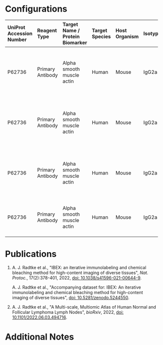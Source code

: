 # Configurations

| UniProt Accession Number   | Reagent Type     | Target Name / Protein Biomarker   | Target Species   | Host Organism   | Isotype   | Clonality   | Vendor                   | Catalog Number   | Conjugate   | RRID       | Availability   | Method                 | Tissue Preservation               | Target Tissue   | Tissue State        | Detergent         | Antigen Retrieval Conditions                                  | Dye Inactivation Conditions                                            | Recommend   | Agree                                    | Disagree   | Contributor         | Notes   |
|:---------------------------|:-----------------|:----------------------------------|:-----------------|:----------------|:----------|:------------|:-------------------------|:-----------------|:------------|:-----------|:---------------|:-----------------------|:----------------------------------|:----------------|:--------------------|:------------------|:--------------------------------------------------------------|:-----------------------------------------------------------------------|:------------|:-----------------------------------------|:-----------|:--------------------|:--------|
| P62736                     | Primary Antibody | Alpha smooth muscle actin         | Human            | Mouse           | IgG2a     | 1A4         | Thermo Fisher Scientific | 50-9760-82       | eF660       | AB_2574362 | Stock          | IBEX2D Automated       | FFPE                              | Kidney          | NA                  | 0.3% Triton-X-100 | pH 6 for 40 minutes at 95C (AR6 Akoya Biosciences AR600250ML) | 0.5 mg/ml LiBH4 10 minutes continuous exchange with automated protocol | Yes         | 0000-0003-4379-8967 [[1](#publications)] | NA         | 0000-0003-4379-8967 |         |
| P62736                     | Primary Antibody | Alpha smooth muscle actin         | Human            | Mouse           | IgG2a     | 1A4         | Thermo Fisher Scientific | 50-9760-82       | eF660       | AB_2574362 | Stock          | IBEX2D Automated       | 1:4 Cytofix/Cytoperm Fixed Frozen | Lymph Node      | NA                  | 0.3% Triton-X-100 | NA                                                            | 0.5 mg/ml LiBH4 10 minutes continuous exchange with automated protocol | Yes         | 0000-0003-4379-8967 [[1](#publications)] | NA         | 0000-0003-4379-8967 |         |
| P62736                     | Primary Antibody | Alpha smooth muscle actin         | Human            | Mouse           | IgG2a     | 1A4         | Thermo Fisher Scientific | 50-9760-82       | eF660       | AB_2574362 | Stock          | IBEX2D Automated       | 1:4 Cytofix/Cytoperm Fixed Frozen | Skin            | NA                  | 0.3% Triton-X-100 | NA                                                            | 0.5 mg/ml LiBH4 10 minutes continuous exchange with automated protocol | Yes         | 0000-0003-4379-8967 [[1](#publications)] | NA         | 0000-0003-4379-8967 |         |
| P62736                     | Primary Antibody | Alpha smooth muscle actin         | Human            | Mouse           | IgG2a     | 1A4         | Thermo Fisher Scientific | 50-9760-82       | eF660       | AB_2574362 | Stock          | Multiplexed 2D Imaging | FFPE                              | Lymph Node      | Follicular Lymphoma | 0.3% Triton-X-100 | pH 6 for 40 minutes at 95C (AR6 Akoya Biosciences AR600250ML) | NA                                                                     | Yes         | 0000-0003-4379-8967 [[2](#publications)] | NA         | 0000-0003-4379-8967 |         |

# Publications

<a name="publications"></a>
1. A. J. Radtke et al., "IBEX: an iterative immunolabeling and chemical bleaching
 method for high-content imaging of diverse tissues", *Nat. Protoc.*, 17(2):378-401, 2022, [doi: 10.1038/s41596-021-00644-9](https://doi.org/10.1038/s41596-021-00644-9).

    A. J. Radtke et al., "Accompanying dataset for: IBEX: An iterative immunolabeling and chemical bleaching method for high-content imaging of diverse tissues", [doi: 10.5281/zenodo.5244550](https://doi.org/10.5281/zenodo.5244551).

2. A. J. Radtke et al., "A Multi-scale, Multiomic Atlas of Human Normal and Follicular Lymphoma Lymph Nodes", *bioRxiv*, 2022, [doi: 10.1101/2022.06.03.494716](https://doi.org/10.1101/2022.06.03.494716).


# Additional Notes

<a name="notes"></a>


